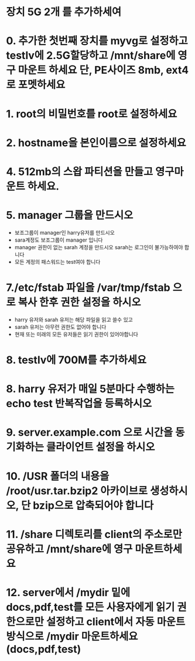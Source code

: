 # 장치 5G 2개 를 추가하세여
# 0. 추가한 첫번째 장치를 myvg로 설정하고 testlv에 2.5G할당하고 /mnt/share에 영구 마운트 하세요 단, PE사이즈 8mb, ext4로 포멧하세요
# 1. root의 비밀번호를 root로 설정하세요
# 2. hostname을 본인이름으로 설정하세요


# 4. 512mb의 스왑 파티션을 만들고 영구마운트 하세요.
# 5. manager 그룹을 만드시오
- 보조그룹이 manager인 harry유저를 만드시오
- sara계정도 보조그룹이 manager 입니다
- manager 권한이 없는 sarah 계정을 만드시오 sarah는 로그인이 불가능하여야 합니다
- 모든 계정의 패스워드는 test여야 합니다
# 7./etc/fstab 파일을 /var/tmp/fstab 으로 복사 한후 권한 설정을 하시오
- harry 유저와 sarah 유저는 해당 파일을 읽고 쓸수 있고
- sarah 유저는 아무런 권한도 없어야 합니다
- 현재 또는 미래의 모든 유저들은 읽기 권한이 있어야합니다
# 8. testlv에 700M를 추가하세요
# 8. harry 유저가 매일 5분마다 수행하는 echo test 반복작업을 등록하시오
# 9. server.example.com 으로 시간을 동기화하는 클라이언트 설정을 하시오
# 10. /USR 폴더의 내용을 /root/usr.tar.bzip2 아카이브로 생성하시오, 단 bzip으로 압축되어야 합니다

# 11.  /share 디렉토리를 client의 주소로만 공유하고 /mnt/share에 영구 마운트하세요

# 12. server에서 /mydir 밑에 docs,pdf,test를 모든 사용자에게 읽기 권한으로만 설정하고 client에서 자동 마운트 방식으로 /mydir 마운트하세요 (docs,pdf,test)
